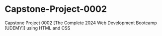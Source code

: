 # Capstone-Project-0002
Capstone Project 0002 [The Complete 2024 Web Development Bootcamp [UDEMY]] using HTML and CSS

